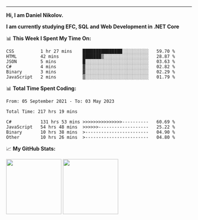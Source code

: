 ---
**Hi, I am Daniel Nikolov.**

**I am currently studying EFC, SQL and Web Development in .NET Core**

📊 **This Week I Spent My Time On:**
<!--START_SECTION:wakaweekly-->

```text
CSS          1 hr 27 mins    ███████████████░░░░░░░░░░   59.70 %
HTML         42 mins         ███████▒░░░░░░░░░░░░░░░░░   28.87 %
JSON         5 mins          █░░░░░░░░░░░░░░░░░░░░░░░░   03.63 %
C#           4 mins          ▓░░░░░░░░░░░░░░░░░░░░░░░░   02.82 %
Binary       3 mins          ▓░░░░░░░░░░░░░░░░░░░░░░░░   02.29 %
JavaScript   2 mins          ▒░░░░░░░░░░░░░░░░░░░░░░░░   01.79 %
```

<!--END_SECTION:wakaweekly-->

📊 **Total Time Spent Coding:**
<!--START_SECTION:waka-->

```text
From: 05 September 2021 - To: 03 May 2023

Total Time: 217 hrs 19 mins

C#           131 hrs 53 mins >>>>>>>>>>>>>>>----------   60.69 %
JavaScript   54 hrs 48 mins  >>>>>>-------------------   25.22 %
Binary       10 hrs 38 mins  >------------------------   04.90 %
Other        10 hrs 26 mins  >------------------------   04.80 %
```

<!--END_SECTION:waka-->

📈 **My GitHub Stats:**

<p>
  <img height="150em" src="https://github-readme-stats.vercel.app/api?username=NikolovDaniel&show_icons=true&hide_border=true&&count_private=true&include_all_commits=true" />
  <img height="150em" src="https://github-readme-stats.vercel.app/api/top-langs/?username=NikolovDaniel&exclude_repo=KNN-Image-Classification&show_icons=true&hide_border=true&layout=compact&langs_count=8s"/>
</p>
